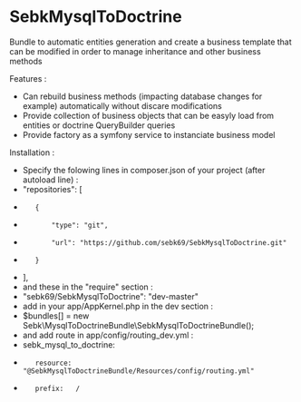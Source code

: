 SebkMysqlToDoctrine
===================

Bundle to automatic entities generation and create a business template that can be modified in order to manage inheritance and other business methods

Features :
- Can rebuild business methods (impacting database changes for example) automatically without discare modifications
- Provide collection of business objects that can be easyly load from entities or doctrine QueryBuilder queries
- Provide factory as a symfony service to instanciate business model

Installation :
- Specify the folowing lines in composer.json of your project (after autoload line) :
-    "repositories": [
-        {
-            "type": "git",
-            "url": "https://github.com/sebk69/SebkMysqlToDoctrine.git"
-        }
-    ],
- and these in the "require" section :
-    "sebk69/SebkMysqlToDoctrine": "dev-master"
- add in your app/AppKernel.php in the dev section :
-    $bundles[] = new Sebk\MysqlToDoctrineBundle\SebkMysqlToDoctrineBundle();
- and add route in app/config/routing_dev.yml :
-    sebk_mysql_to_doctrine:
-        resource: "@SebkMysqlToDoctrineBundle/Resources/config/routing.yml"
-        prefix:   /
